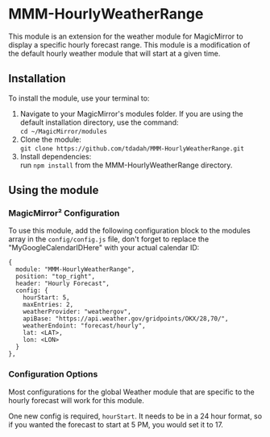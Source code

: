 # MMM-HourlyWeatherRange
This module is an extension for the weather module for MagicMirror to display a specific hourly forecast range.  This module is a modification of the default hourly weather module that will start at a given time.

## Installation

To install the module, use your terminal to:

1. Navigate to your MagicMirror's modules folder. If you are using the default installation directory, use the command:<br />`cd ~/MagicMirror/modules`
2. Clone the module:<br />`git clone https://github.com/tdadah/MMM-HourlyWeatherRange.git`
3. Install dependencies:<br /> run `npm install` from the MMM-HourlyWeatherRange directory.

## Using the module

### MagicMirror² Configuration

To use this module, add the following configuration block to the modules array in the `config/config.js` file, don't forget to replace the "MyGoogleCalendarIDHere" with your actual calendar ID:

```
{
  module: "MMM-HourlyWeatherRange",
  position: "top_right",
  header: "Hourly Forecast",
  config: {
    hourStart: 5,
    maxEntries: 2,
    weatherProvider: "weathergov",
    apiBase: "https://api.weather.gov/gridpoints/OKX/28,70/",
    weatherEndoint: "forecast/hourly",
    lat: <LAT>,
    lon: <LON>
  }
},
```

### Configuration Options

Most configurations for the global Weather module that are specific to the hourly forecast will work for this module.

One new config is required, `hourStart`. It needs to be in a 24 hour format, so if you wanted the forecast to start at 5 PM, you would set it to 17.
